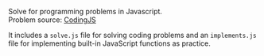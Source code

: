 Solve for programming problems in Javascript.  
Problem source: [CodingJS](https://the-winter.github.io/codingjs/)  

It includes a `solve.js` file for solving coding problems and an `implements.js` file for implementing built-in JavaScript functions as practice.
